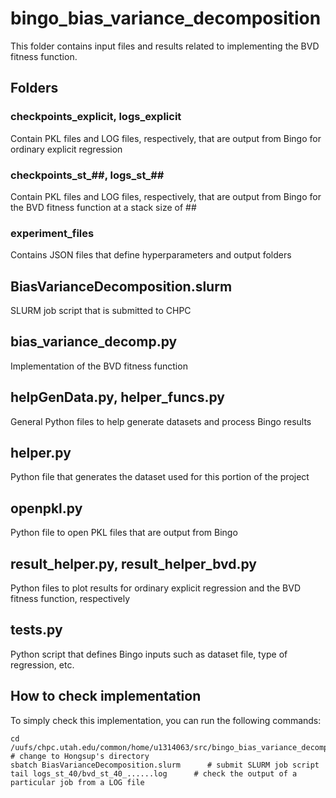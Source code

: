 # bingo_bias_variance_decomposition
This folder contains input files and results related to implementing the BVD fitness function. 

## Folders
### checkpoints_explicit, logs_explicit
Contain PKL files and LOG files, respectively, that are output from Bingo for ordinary explicit regression

### checkpoints_st_##, logs_st_##
Contain PKL files and LOG files, respectively, that are output from Bingo for the BVD fitness function at a stack size of ##

### experiment_files
Contains JSON files that define hyperparameters and output folders

## BiasVarianceDecomposition.slurm
SLURM job script that is submitted to CHPC

## bias_variance_decomp.py
Implementation of the BVD fitness function

## helpGenData.py, helper_funcs.py
General Python files to help generate datasets and process Bingo results

## helper.py
Python file that generates the dataset used for this portion of the project 

## openpkl.py
Python file to open PKL files that are output from Bingo

## result_helper.py, result_helper_bvd.py
Python files to plot results for ordinary explicit regression and the BVD fitness function, respectively

## tests.py
Python script that defines Bingo inputs such as dataset file, type of regression, etc.

## How to check implementation
To simply check this implementation, you can run the following commands: 
```
cd /uufs/chpc.utah.edu/common/home/u1314063/src/bingo_bias_variance_decomposition      # change to Hongsup's directory
sbatch BiasVarianceDecomposition.slurm      # submit SLURM job script
tail logs_st_40/bvd_st_40_......log      # check the output of a particular job from a LOG file
```
